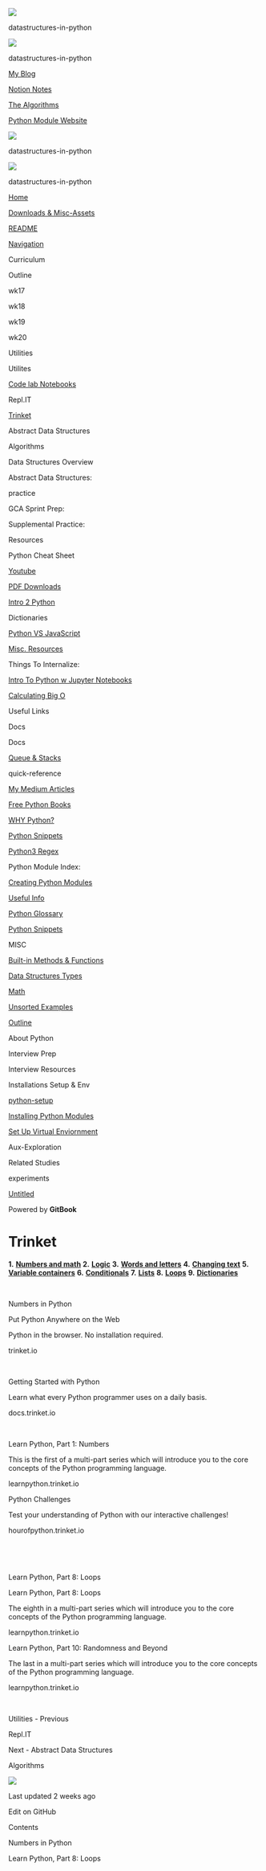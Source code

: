 <a href="https://bryan-guner.gitbook.io/datastructures-in-pytho/" class="link-a079aa82--primary-53a25e66--logoLink-10d08504"></a>

<img src="https://gblobscdn.gitbook.com/spaces%2F-Mij72ebV4OjqJvBacMy%2Favatar-1631135591697.png?alt=media" class="image-67b14f24--avatar-1c1d03ec" />

<span class="text-4505230f--UIH400-4e41e82a--textContentFamily-49a318e1--spaceNameText-677c2969">datastructures-in-python</span>

<a href="https://bryan-guner.gitbook.io/datastructures-in-pytho/" class="link-a079aa82--primary-53a25e66--logoLink-10d08504"></a>

<img src="https://gblobscdn.gitbook.com/spaces%2F-Mij72ebV4OjqJvBacMy%2Favatar-1631135591697.png?alt=media" class="image-67b14f24--avatar-1c1d03ec" />

<span class="text-4505230f--UIH400-4e41e82a--textContentFamily-49a318e1--spaceNameText-677c2969">datastructures-in-python</span>

<a href="https://bgoonz-blog.netlify.app/#gsc.tab=0" class="button-36063075--medium-6e2a217a--button-f76f0854--linkButton-67c61496--links-3087c5dc"><span class="text-4505230f--UIH400-4e41e82a--textContentFamily-49a318e1--text-8ee2c8b2"><span class="text-4505230f--UIH400-4e41e82a--textContentFamily-49a318e1">My Blog</span></span></a>

<a href="https://www.notion.so/webdevhub42/Python-Data-Structures-Unit-1da9a5d55db844f4b62aff6fd2b4d1ce" class="button-36063075--medium-6e2a217a--button-f76f0854--linkButton-67c61496--links-3087c5dc"><span class="text-4505230f--UIH400-4e41e82a--textContentFamily-49a318e1--text-8ee2c8b2"><span class="text-4505230f--UIH400-4e41e82a--textContentFamily-49a318e1">Notion Notes</span></span></a>

<a href="https://bgoonz-branch-the-algos.vercel.app/" class="button-36063075--medium-6e2a217a--button-f76f0854--linkButton-67c61496--links-3087c5dc"><span class="text-4505230f--UIH400-4e41e82a--textContentFamily-49a318e1--text-8ee2c8b2"><span class="text-4505230f--UIH400-4e41e82a--textContentFamily-49a318e1">The Algorithms</span></span></a>

<a href="https://thealgorithms.netlify.app/#" class="button-36063075--medium-6e2a217a--button-f76f0854--linkButton-67c61496--links-3087c5dc"><span class="text-4505230f--UIH400-4e41e82a--textContentFamily-49a318e1--text-8ee2c8b2"><span class="text-4505230f--UIH400-4e41e82a--textContentFamily-49a318e1">Python Module Website</span></span></a>

<a href="https://bryan-guner.gitbook.io/datastructures-in-pytho/" class="link-a079aa82--primary-53a25e66--logoLink-10d08504"></a>

<img src="https://gblobscdn.gitbook.com/spaces%2F-Mij72ebV4OjqJvBacMy%2Favatar-1631135591697.png?alt=media" class="image-67b14f24--avatar-1c1d03ec" />

<span class="text-4505230f--UIH400-4e41e82a--textContentFamily-49a318e1--spaceNameText-677c2969">datastructures-in-python</span>

<a href="https://bryan-guner.gitbook.io/datastructures-in-pytho/" class="link-a079aa82--primary-53a25e66--logoLink-10d08504"></a>

<img src="https://gblobscdn.gitbook.com/spaces%2F-Mij72ebV4OjqJvBacMy%2Favatar-1631135591697.png?alt=media" class="image-67b14f24--avatar-1c1d03ec" />

<span class="text-4505230f--UIH400-4e41e82a--textContentFamily-49a318e1--spaceNameText-677c2969">datastructures-in-python</span>

<span class="text-4505230f--UIH400-4e41e82a--textUIFamily-5ebd8e40--text-8ee2c8b2"></span>

<a href="https://bryan-guner.gitbook.io/datastructures-in-pytho/" class="navButton-94f2579c--navButtonClickable-161b88ca"><span class="text-4505230f--UIH300-2063425d--textContentFamily-49a318e1--navButtonLabel-14a4968f">Home</span></a>

<a href="../../index.html" class="navButton-94f2579c--navButtonClickable-161b88ca"><span class="text-4505230f--UIH300-2063425d--textContentFamily-49a318e1--navButtonLabel-14a4968f">Downloads &amp; Misc-Assets</span></a>

<a href="../../readme-1.html" class="navButton-94f2579c--navButtonClickable-161b88ca"><span class="text-4505230f--UIH300-2063425d--textContentFamily-49a318e1--navButtonLabel-14a4968f">README</span></a>

<a href="../../navigation.html" class="navButton-94f2579c--navButtonClickable-161b88ca"><span class="text-4505230f--UIH300-2063425d--textContentFamily-49a318e1--navButtonLabel-14a4968f">Navigation</span></a>

<span class="text-4505230f--UIH300-2063425d--textContentFamily-49a318e1--navButtonLabel-14a4968f"><span class="text-4505230f--InfoH200-3a8a7a86--textContentFamily-49a318e1">Curriculum</span></span>

<span class="text-4505230f--UIH300-2063425d--textContentFamily-49a318e1--navButtonLabel-14a4968f">Outline</span>

<span class="text-4505230f--UIH300-2063425d--textContentFamily-49a318e1--navButtonLabel-14a4968f">wk17</span>

<span class="text-4505230f--UIH300-2063425d--textContentFamily-49a318e1--navButtonLabel-14a4968f">wk18</span>

<span class="text-4505230f--UIH300-2063425d--textContentFamily-49a318e1--navButtonLabel-14a4968f">wk19</span>

<span class="text-4505230f--UIH300-2063425d--textContentFamily-49a318e1--navButtonLabel-14a4968f">wk20</span>

<span class="text-4505230f--UIH300-2063425d--textContentFamily-49a318e1--navButtonLabel-14a4968f"><span class="text-4505230f--InfoH200-3a8a7a86--textContentFamily-49a318e1">Utilities</span></span>

<span class="text-4505230f--UIH300-2063425d--textContentFamily-49a318e1--navButtonLabel-14a4968f">Utilites</span>

<a href="../code-lab-notebooks.html" class="navButton-94f2579c--navButtonClickable-161b88ca"><span class="text-4505230f--UIH300-2063425d--textContentFamily-49a318e1--navButtonLabel-14a4968f">Code lab Notebooks</span></a>

<span class="text-4505230f--UIH300-2063425d--textContentFamily-49a318e1--navButtonLabel-14a4968f">Repl.IT</span>

<a href="trinket.html" class="navButton-94f2579c--pageItemWithChildrenNested-2c5d8183--navButtonClickable-161b88ca--navButtonOpened-6a88552e"><span class="text-4505230f--UIH300-2063425d--textContentFamily-49a318e1--navButtonLabel-14a4968f">Trinket</span></a>

<span class="text-4505230f--UIH300-2063425d--textContentFamily-49a318e1--navButtonLabel-14a4968f"><span class="text-4505230f--InfoH200-3a8a7a86--textContentFamily-49a318e1">Abstract Data Structures</span></span>

<span class="text-4505230f--UIH300-2063425d--textContentFamily-49a318e1--navButtonLabel-14a4968f">Algorithms</span>

<span class="text-4505230f--UIH300-2063425d--textContentFamily-49a318e1--navButtonLabel-14a4968f">Data Structures Overview</span>

<span class="text-4505230f--UIH300-2063425d--textContentFamily-49a318e1--navButtonLabel-14a4968f">Abstract Data Structures:</span>

<span class="text-4505230f--UIH300-2063425d--textContentFamily-49a318e1--navButtonLabel-14a4968f"><span class="text-4505230f--InfoH200-3a8a7a86--textContentFamily-49a318e1">practice</span></span>

<span class="text-4505230f--UIH300-2063425d--textContentFamily-49a318e1--navButtonLabel-14a4968f">GCA Sprint Prep:</span>

<span class="text-4505230f--UIH300-2063425d--textContentFamily-49a318e1--navButtonLabel-14a4968f">Supplemental Practice:</span>

<span class="text-4505230f--UIH300-2063425d--textContentFamily-49a318e1--navButtonLabel-14a4968f"><span class="text-4505230f--InfoH200-3a8a7a86--textContentFamily-49a318e1">Resources</span></span>

<span class="text-4505230f--UIH300-2063425d--textContentFamily-49a318e1--navButtonLabel-14a4968f">Python Cheat Sheet</span>

<a href="../../resources/youtube.html" class="navButton-94f2579c--navButtonClickable-161b88ca"><span class="text-4505230f--UIH300-2063425d--textContentFamily-49a318e1--navButtonLabel-14a4968f">Youtube</span></a>

<a href="../../resources/pdf-downloads.html" class="navButton-94f2579c--navButtonClickable-161b88ca"><span class="text-4505230f--UIH300-2063425d--textContentFamily-49a318e1--navButtonLabel-14a4968f">PDF Downloads</span></a>

<a href="../../resources/intro-2-python.html" class="navButton-94f2579c--navButtonClickable-161b88ca"><span class="text-4505230f--UIH300-2063425d--textContentFamily-49a318e1--navButtonLabel-14a4968f">Intro 2 Python</span></a>

<span class="text-4505230f--UIH300-2063425d--textContentFamily-49a318e1--navButtonLabel-14a4968f">Dictionaries</span>

<a href="../../resources/python-vs-javascript.html" class="navButton-94f2579c--navButtonClickable-161b88ca"><span class="text-4505230f--UIH300-2063425d--textContentFamily-49a318e1--navButtonLabel-14a4968f">Python VS JavaScript</span></a>

<a href="../../resources/untitled-1.html" class="navButton-94f2579c--navButtonClickable-161b88ca"><span class="text-4505230f--UIH300-2063425d--textContentFamily-49a318e1--navButtonLabel-14a4968f">Misc. Resources</span></a>

<span class="text-4505230f--UIH300-2063425d--textContentFamily-49a318e1--navButtonLabel-14a4968f">Things To Internalize:</span>

<a href="../../resources/intro-to-python-w-jupyter-notebooks.html" class="navButton-94f2579c--navButtonClickable-161b88ca"><span class="text-4505230f--UIH300-2063425d--textContentFamily-49a318e1--navButtonLabel-14a4968f">Intro To Python w Jupyter Notebooks</span></a>

<a href="../../resources/calculating-big-o.html" class="navButton-94f2579c--navButtonClickable-161b88ca"><span class="text-4505230f--UIH300-2063425d--textContentFamily-49a318e1--navButtonLabel-14a4968f">Calculating Big O</span></a>

<span class="text-4505230f--UIH300-2063425d--textContentFamily-49a318e1--navButtonLabel-14a4968f">Useful Links</span>

<span class="text-4505230f--UIH300-2063425d--textContentFamily-49a318e1--navButtonLabel-14a4968f"><span class="text-4505230f--InfoH200-3a8a7a86--textContentFamily-49a318e1">Docs</span></span>

<span class="text-4505230f--UIH300-2063425d--textContentFamily-49a318e1--navButtonLabel-14a4968f">Docs</span>

<a href="../../stdlib/queue-and-stacks.html" class="navButton-94f2579c--navButtonClickable-161b88ca"><span class="text-4505230f--UIH300-2063425d--textContentFamily-49a318e1--navButtonLabel-14a4968f">Queue &amp; Stacks</span></a>

<span class="text-4505230f--UIH300-2063425d--textContentFamily-49a318e1--navButtonLabel-14a4968f"><span class="text-4505230f--InfoH200-3a8a7a86--textContentFamily-49a318e1">quick-reference</span></span>

<a href="../../quick-reference/my-medium-articles.html" class="navButton-94f2579c--navButtonClickable-161b88ca"><span class="text-4505230f--UIH300-2063425d--textContentFamily-49a318e1--navButtonLabel-14a4968f">My Medium Articles</span></a>

<a href="../../quick-reference/free-python-books.html" class="navButton-94f2579c--navButtonClickable-161b88ca"><span class="text-4505230f--UIH300-2063425d--textContentFamily-49a318e1--navButtonLabel-14a4968f">Free Python Books</span></a>

<a href="../../quick-reference/why-python.html" class="navButton-94f2579c--navButtonClickable-161b88ca"><span class="text-4505230f--UIH300-2063425d--textContentFamily-49a318e1--navButtonLabel-14a4968f">WHY Python?</span></a>

<a href="../../quick-reference/python-snippets.html" class="navButton-94f2579c--navButtonClickable-161b88ca"><span class="text-4505230f--UIH300-2063425d--textContentFamily-49a318e1--navButtonLabel-14a4968f">Python Snippets</span></a>

<a href="../../quick-reference/python3-regex.html" class="navButton-94f2579c--navButtonClickable-161b88ca"><span class="text-4505230f--UIH300-2063425d--textContentFamily-49a318e1--navButtonLabel-14a4968f">Python3 Regex</span></a>

<span class="text-4505230f--UIH300-2063425d--textContentFamily-49a318e1--navButtonLabel-14a4968f">Python Module Index:</span>

<a href="../../quick-reference/creating-python-modules.html" class="navButton-94f2579c--navButtonClickable-161b88ca"><span class="text-4505230f--UIH300-2063425d--textContentFamily-49a318e1--navButtonLabel-14a4968f">Creating Python Modules</span></a>

<a href="../../quick-reference/untitled.html" class="navButton-94f2579c--navButtonClickable-161b88ca"><span class="text-4505230f--UIH300-2063425d--textContentFamily-49a318e1--navButtonLabel-14a4968f">Useful Info</span></a>

<a href="../../quick-reference/python-glossary.html" class="navButton-94f2579c--navButtonClickable-161b88ca"><span class="text-4505230f--UIH300-2063425d--textContentFamily-49a318e1--navButtonLabel-14a4968f">Python Glossary</span></a>

<a href="../../quick-reference/untitled-1.html" class="navButton-94f2579c--navButtonClickable-161b88ca"><span class="text-4505230f--UIH300-2063425d--textContentFamily-49a318e1--navButtonLabel-14a4968f">Python Snippets</span></a>

<span class="text-4505230f--UIH300-2063425d--textContentFamily-49a318e1--navButtonLabel-14a4968f"><span class="text-4505230f--InfoH200-3a8a7a86--textContentFamily-49a318e1">MISC</span></span>

<a href="../../misc/built-in-methods-and-functions.html" class="navButton-94f2579c--navButtonClickable-161b88ca"><span class="text-4505230f--UIH300-2063425d--textContentFamily-49a318e1--navButtonLabel-14a4968f">Built-in Methods &amp; Functions</span></a>

<a href="../../misc/data-structures-types.html" class="navButton-94f2579c--navButtonClickable-161b88ca"><span class="text-4505230f--UIH300-2063425d--textContentFamily-49a318e1--navButtonLabel-14a4968f">Data Structures Types</span></a>

<a href="../../misc/math.html" class="navButton-94f2579c--navButtonClickable-161b88ca"><span class="text-4505230f--UIH300-2063425d--textContentFamily-49a318e1--navButtonLabel-14a4968f">Math</span></a>

<a href="../../misc/unsorted-examples.html" class="navButton-94f2579c--navButtonClickable-161b88ca"><span class="text-4505230f--UIH300-2063425d--textContentFamily-49a318e1--navButtonLabel-14a4968f">Unsorted Examples</span></a>

<a href="../../misc/outline.html" class="navButton-94f2579c--navButtonClickable-161b88ca"><span class="text-4505230f--UIH300-2063425d--textContentFamily-49a318e1--navButtonLabel-14a4968f">Outline</span></a>

<span class="text-4505230f--UIH300-2063425d--textContentFamily-49a318e1--navButtonLabel-14a4968f">About Python</span>

<span class="text-4505230f--UIH300-2063425d--textContentFamily-49a318e1--navButtonLabel-14a4968f"><span class="text-4505230f--InfoH200-3a8a7a86--textContentFamily-49a318e1">Interview Prep</span></span>

<span class="text-4505230f--UIH300-2063425d--textContentFamily-49a318e1--navButtonLabel-14a4968f">Interview Resources</span>

<span class="text-4505230f--UIH300-2063425d--textContentFamily-49a318e1--navButtonLabel-14a4968f"><span class="text-4505230f--InfoH200-3a8a7a86--textContentFamily-49a318e1">Installations Setup & Env</span></span>

<a href="../../installations-setup-and-env/untitled.html" class="navButton-94f2579c--navButtonClickable-161b88ca"><span class="text-4505230f--UIH300-2063425d--textContentFamily-49a318e1--navButtonLabel-14a4968f">python-setup</span></a>

<a href="../../installations-setup-and-env/installing-python-modules.html" class="navButton-94f2579c--navButtonClickable-161b88ca"><span class="text-4505230f--UIH300-2063425d--textContentFamily-49a318e1--navButtonLabel-14a4968f">Installing Python Modules</span></a>

<a href="../../installations-setup-and-env/set-up-virtual-enviornment.html" class="navButton-94f2579c--navButtonClickable-161b88ca"><span class="text-4505230f--UIH300-2063425d--textContentFamily-49a318e1--navButtonLabel-14a4968f">Set Up Virtual Enviornment</span></a>

<span class="text-4505230f--UIH300-2063425d--textContentFamily-49a318e1--navButtonLabel-14a4968f"><span class="text-4505230f--InfoH200-3a8a7a86--textContentFamily-49a318e1">Aux-Exploration</span></span>

<span class="text-4505230f--UIH300-2063425d--textContentFamily-49a318e1--navButtonLabel-14a4968f">Related Studies</span>

<span class="text-4505230f--UIH300-2063425d--textContentFamily-49a318e1--navButtonLabel-14a4968f"><span class="text-4505230f--InfoH200-3a8a7a86--textContentFamily-49a318e1">experiments</span></span>

<a href="../../experiments/untitled.html" class="navButton-94f2579c--navButtonClickable-161b88ca"><span class="text-4505230f--UIH300-2063425d--textContentFamily-49a318e1--navButtonLabel-14a4968f">Untitled</span></a>

<a href="https://www.gitbook.com/?utm_source=content&amp;utm_medium=trademark&amp;utm_campaign=bryan-guner" class="reset-3c756112--trademark-a8da4b94"></a>

<span class="text-4505230f--TextH200-a3425406--textUIFamily-5ebd8e40">Powered by **GitBook**</span>

<span class="text-4505230f--DisplayH900-bfb998fa--textContentFamily-49a318e1">Trinket</span>
============================================================================================

<span class="text-4505230f--UIH300-2063425d--textUIFamily-5ebd8e40--text-8ee2c8b2"></span>

<span class="text-4505230f--UIH300-2063425d--textUIFamily-5ebd8e40--text-8ee2c8b2"></span>

<span class="text-4505230f--TextH400-3033861f--textContentFamily-49a318e1"><span data-key="c1f443718a4a4e81978d74e9617da13e"><span data-offset-key="c1f443718a4a4e81978d74e9617da13e:0"> </span><span data-offset-key="c1f443718a4a4e81978d74e9617da13e:1">**1.** </span></span><a href="https://docs.trinket.io/getting-started-with-python#/numbers/numbers-in-python" class="link-a079aa82--primary-53a25e66--link-faf6c434"><span data-key="0ef45bccdd604a18a395c2ef65ea8dab"><span data-offset-key="0ef45bccdd604a18a395c2ef65ea8dab:0"><strong>Numbers and math</strong></span></span></a><span data-key="035d4ca3d7104ca3bb71a573e59c7da1"><span data-offset-key="035d4ca3d7104ca3bb71a573e59c7da1:0"> </span><span data-offset-key="035d4ca3d7104ca3bb71a573e59c7da1:1">**2.** </span></span><a href="https://docs.trinket.io/getting-started-with-python#/logic/booleans" class="link-a079aa82--primary-53a25e66--link-faf6c434"><span data-key="d8918dc72f3042e6863db3408585dd74"><span data-offset-key="d8918dc72f3042e6863db3408585dd74:0"><strong>Logic</strong></span></span></a><span data-key="18cf5a464e8d4ee4b8b24d22d1ca5b5b"><span data-offset-key="18cf5a464e8d4ee4b8b24d22d1ca5b5b:0"> </span><span data-offset-key="18cf5a464e8d4ee4b8b24d22d1ca5b5b:1">**3.** </span></span><a href="https://docs.trinket.io/getting-started-with-python#/words-and-letters/strings" class="link-a079aa82--primary-53a25e66--link-faf6c434"><span data-key="8baac617d10b47eb93a5391ae75c6557"><span data-offset-key="8baac617d10b47eb93a5391ae75c6557:0"><strong>Words and letters</strong></span></span></a><span data-key="a38af584eb5f4e7fa205519597e3ae49"><span data-offset-key="a38af584eb5f4e7fa205519597e3ae49:0"> </span><span data-offset-key="a38af584eb5f4e7fa205519597e3ae49:1">**4.** </span></span><a href="https://docs.trinket.io/getting-started-with-python#/changing-text/changing-text" class="link-a079aa82--primary-53a25e66--link-faf6c434"><span data-key="7f16c8618a9945efb65ee22bf0ffeb06"><span data-offset-key="7f16c8618a9945efb65ee22bf0ffeb06:0"><strong>Changing text</strong></span></span></a><span data-key="16bcb63df0994aaba5ee7e78c462609e"><span data-offset-key="16bcb63df0994aaba5ee7e78c462609e:0"> </span><span data-offset-key="16bcb63df0994aaba5ee7e78c462609e:1">**5.** </span></span><a href="https://docs.trinket.io/getting-started-with-python#/variable-containers/containers" class="link-a079aa82--primary-53a25e66--link-faf6c434"><span data-key="33b27b0b9d7c4f96bcb87b49ec87aef3"><span data-offset-key="33b27b0b9d7c4f96bcb87b49ec87aef3:0"><strong>Variable containers</strong></span></span></a><span data-key="352be7135d81419393c62b5e98e47ef4"><span data-offset-key="352be7135d81419393c62b5e98e47ef4:0"> </span><span data-offset-key="352be7135d81419393c62b5e98e47ef4:1">**6.** </span></span><a href="https://docs.trinket.io/getting-started-with-python#/conditionals/if-statements" class="link-a079aa82--primary-53a25e66--link-faf6c434"><span data-key="611fec2f43d64de190bd01b7d92510c9"><span data-offset-key="611fec2f43d64de190bd01b7d92510c9:0"><strong>Conditionals</strong></span></span></a><span data-key="39beb2f2494f438c87806d4f2a334325"><span data-offset-key="39beb2f2494f438c87806d4f2a334325:0"> </span><span data-offset-key="39beb2f2494f438c87806d4f2a334325:1">**7.** </span></span><a href="https://docs.trinket.io/getting-started-with-python#/lists/things-that-are-alike" class="link-a079aa82--primary-53a25e66--link-faf6c434"><span data-key="e9e0b9a036a544e8a0cb658e2cd57421"><span data-offset-key="e9e0b9a036a544e8a0cb658e2cd57421:0"><strong>Lists</strong></span></span></a><span data-key="66e6256987da424d8081d8a2ddcdf6c5"><span data-offset-key="66e6256987da424d8081d8a2ddcdf6c5:0"> </span><span data-offset-key="66e6256987da424d8081d8a2ddcdf6c5:1">**8.** </span></span><a href="https://docs.trinket.io/getting-started-with-python#/loops/while-loops" class="link-a079aa82--primary-53a25e66--link-faf6c434"><span data-key="13c45aba4d8c4306a4e3926f6fec8976"><span data-offset-key="13c45aba4d8c4306a4e3926f6fec8976:0"><strong>Loops</strong></span></span></a><span data-key="65520693d36740af9ae8446f8ed307f2"><span data-offset-key="65520693d36740af9ae8446f8ed307f2:0"> </span><span data-offset-key="65520693d36740af9ae8446f8ed307f2:1">**9.** </span></span><a href="https://docs.trinket.io/getting-started-with-python#/dictionaries/storing-information-together" class="link-a079aa82--primary-53a25e66--link-faf6c434"><span data-key="f76bac3dcb6245129eee4cdc0a073b19"><span data-offset-key="f76bac3dcb6245129eee4cdc0a073b19:0"><strong>Dictionaries</strong></span></span></a><span data-key="ec75f83907f64a858abcd4b8ff8f732b"><span data-offset-key="ec75f83907f64a858abcd4b8ff8f732b:0"><span data-slate-zero-width="z">​</span></span></span></span>

<span class="text-4505230f--TextH400-3033861f--textContentFamily-49a318e1"><span data-key="0509482904484de29afe5f3da8e60925"><span data-offset-key="0509482904484de29afe5f3da8e60925:0"><span data-slate-zero-width="n">​</span></span></span></span>

<span class="text-4505230f--HeadingH700-04e1a2a3--textContentFamily-49a318e1"><span data-key="a626c93513904d86806939734524a905"><span data-offset-key="a626c93513904d86806939734524a905:0"> Numbers in Python</span></span></span>

<a href="https://trinket.io/python3/61c47663ad" class="reset-3c756112--card-6570f064--whiteCard-fff091a4--embedLink-55aeec7a"></a>

<span class="text-4505230f--UIH400-4e41e82a--textContentFamily-49a318e1">Put Python Anywhere on the Web</span>

<span class="text-4505230f--TextH400-3033861f--textContentFamily-49a318e1">Python in the browser. No installation required.</span>

<span class="text-4505230f--TextH200-a3425406--textContentFamily-49a318e1">trinket.io</span>

<span class="text-4505230f--TextH400-3033861f--textContentFamily-49a318e1"><span data-key="f4e032f97df64962bc6c8be8443044d6"><span data-offset-key="f4e032f97df64962bc6c8be8443044d6:0"><span data-slate-zero-width="n">​</span></span></span></span>

<a href="https://docs.trinket.io/getting-started-with-python#/numbers/order-of-operations" class="reset-3c756112--card-6570f064--whiteCard-fff091a4--embedLink-55aeec7a"></a>

<span class="text-4505230f--UIH400-4e41e82a--textContentFamily-49a318e1">Getting Started with Python</span>

<span class="text-4505230f--TextH400-3033861f--textContentFamily-49a318e1">Learn what every Python programmer uses on a daily basis.</span>

<span class="text-4505230f--TextH200-a3425406--textContentFamily-49a318e1">docs.trinket.io</span>

<span class="text-4505230f--TextH400-3033861f--textContentFamily-49a318e1"><span data-key="ebfd2b1009d642ff8bac4e09f205468e"><span data-offset-key="ebfd2b1009d642ff8bac4e09f205468e:0"><span data-slate-zero-width="n">​</span></span></span></span>

<a href="https://learnpython.trinket.io/learn-python-part-1-numbers#/welcome/where-we-ll-go" class="reset-3c756112--card-6570f064--whiteCard-fff091a4--embedLink-55aeec7a"></a>

<span class="text-4505230f--UIH400-4e41e82a--textContentFamily-49a318e1">Learn Python, Part 1: Numbers</span>

<span class="text-4505230f--TextH400-3033861f--textContentFamily-49a318e1">This is the first of a multi-part series which will introduce you to the core concepts of the Python programming language.</span>

<span class="text-4505230f--TextH200-a3425406--textContentFamily-49a318e1">learnpython.trinket.io</span>

<a href="https://hourofpython.trinket.io/python-challenges#/string-challenges/number-of-things-challenge" class="reset-3c756112--card-6570f064--whiteCard-fff091a4--embedLink-55aeec7a"></a>

<span class="text-4505230f--UIH400-4e41e82a--textContentFamily-49a318e1">Python Challenges</span>

<span class="text-4505230f--TextH400-3033861f--textContentFamily-49a318e1">Test your understanding of Python with our interactive challenges!</span>

<span class="text-4505230f--TextH200-a3425406--textContentFamily-49a318e1">hourofpython.trinket.io</span>

<span class="text-4505230f--TextH400-3033861f--textContentFamily-49a318e1"><span data-key="9270891191d44999b21c3c5f3dfee4ca"><span data-offset-key="9270891191d44999b21c3c5f3dfee4ca:0">**<span data-slate-zero-width="n">​</span>**</span></span></span>

<span class="text-4505230f--TextH400-3033861f--textContentFamily-49a318e1"><span data-key="d8593bbecd2b4ac7a0cf5905e881f3ae"><span data-offset-key="d8593bbecd2b4ac7a0cf5905e881f3ae:0"><span data-slate-zero-width="n">​</span></span></span></span>

<span class="text-4505230f--HeadingH700-04e1a2a3--textContentFamily-49a318e1"><span data-key="54dea1e072484df9b3ed2211a4437f4c"><span data-offset-key="54dea1e072484df9b3ed2211a4437f4c:0">Learn Python, Part 8: Loops</span></span></span>

<a href="https://learnpython.trinket.io/learn-python-part-8-loops#/welcome/where-well-go" class="reset-3c756112--card-6570f064--whiteCard-fff091a4--embedLink-55aeec7a"></a>

<span class="text-4505230f--UIH400-4e41e82a--textContentFamily-49a318e1">Learn Python, Part 8: Loops</span>

<span class="text-4505230f--TextH400-3033861f--textContentFamily-49a318e1">The eighth in a multi-part series which will introduce you to the core concepts of the Python programming language.</span>

<span class="text-4505230f--TextH200-a3425406--textContentFamily-49a318e1">learnpython.trinket.io</span>

<a href="https://learnpython.trinket.io/learn-python-part-1-0-randomness-and-beyond#/randomness/random-numbers" class="reset-3c756112--card-6570f064--whiteCard-fff091a4--embedLink-55aeec7a"></a>

<span class="text-4505230f--UIH400-4e41e82a--textContentFamily-49a318e1">Learn Python, Part 10: Randomness and Beyond</span>

<span class="text-4505230f--TextH400-3033861f--textContentFamily-49a318e1">The last in a multi-part series which will introduce you to the core concepts of the Python programming language.</span>

<span class="text-4505230f--TextH200-a3425406--textContentFamily-49a318e1">learnpython.trinket.io</span>

<span class="text-4505230f--TextH400-3033861f--textContentFamily-49a318e1"><span data-key="6f1284a52e084095be842e4d9efeb917"><span data-offset-key="6f1284a52e084095be842e4d9efeb917:0">**<span data-slate-zero-width="n">​</span>**</span></span></span>

<a href="../repl.it.html" class="reset-3c756112--card-6570f064--whiteCard-fff091a4--cardPrevious-56a5e674"></a>

<span class="text-4505230f--TextH200-a3425406--textContentFamily-49a318e1">Utilities - Previous</span>

<span class="text-4505230f--UIH400-4e41e82a--textContentFamily-49a318e1">Repl.IT</span>

<a href="../../abstract-data-structures/algorithms-1.html" class="reset-3c756112--card-6570f064--whiteCard-fff091a4--cardNext-19241c42"></a>

<span class="text-4505230f--TextH200-a3425406--textContentFamily-49a318e1">Next - Abstract Data Structures</span>

<span class="text-4505230f--UIH400-4e41e82a--textContentFamily-49a318e1">Algorithms</span>

<img src="https://avatars.githubusercontent.com/u/66654881?v=4" class="image-67b14f24--avatar-1c1d03ec" />

<span class="text-4505230f--TextH200-a3425406--textContentFamily-49a318e1">Last updated 2 weeks ago</span>

<a href="https://github.com/bgoonz/python-gitbook/blob/master/utilities/repl.it/trinket.md" class="reset-3c756112--menuItem-aa02f6ec--menuItemLight-757d5235--menuItemInline-173bdf97--pageSideMenuItem-22949732"></a>

<span class="text-4505230f--UIH300-2063425d--textUIFamily-5ebd8e40">Edit on GitHub</span>

<span class="text-4505230f--InfoH100-1e92e1d1--textContentFamily-49a318e1">Contents</span>

<a href="trinket.html#numbers-in-python" class="reset-3c756112--menuItem-aa02f6ec--menuItemLight-757d5235--menuItemInline-173bdf97--pageTocItem-f4427024"></a>

<span class="text-4505230f--UIH300-2063425d--textContentFamily-49a318e1"><span class="text-4505230f--UIH200-50ead35f--textContentFamily-49a318e1"> Numbers in Python</span></span>

<a href="trinket.html#learn-python-part-8-loops" class="reset-3c756112--menuItem-aa02f6ec--menuItemLight-757d5235--menuItemInline-173bdf97--pageTocItem-f4427024"></a>

<span class="text-4505230f--UIH300-2063425d--textContentFamily-49a318e1"><span class="text-4505230f--UIH200-50ead35f--textContentFamily-49a318e1">Learn Python, Part 8: Loops</span></span>
